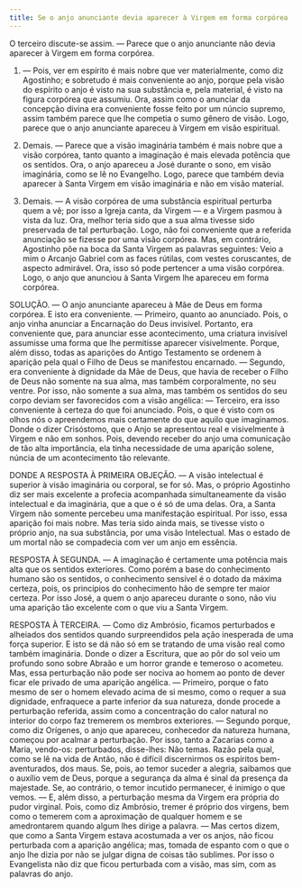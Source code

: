 ```yaml
---
title: Se o anjo anunciante devia aparecer à Virgem em forma corpórea
---
```


O terceiro discute-se assim. — Parece que o anjo anunciante não devia aparecer à Virgem em forma corpórea.  

1. — Pois, ver em espírito é mais nobre que ver materialmente, como diz Agostinho; e sobretudo é mais conveniente ao anjo, porque pela visão do espírito o anjo é visto na sua substância e, pela material, é visto na figura corpórea que assumiu. Ora, assim como o anunciar da concepção divina era conveniente fosse feito por um núncio supremo, assim também parece que lhe competia o sumo gênero de visão. Logo, parece que o anjo anunciante apareceu à Virgem em visão espiritual.  

2. Demais. — Parece que a visão imaginária também é mais nobre que a visão corpórea, tanto quanto a imaginação é mais elevada potência que os sentidos. Ora, o anjo apareceu a José durante o sono, em visão imaginária, como se lê no Evangelho. Logo, parece que também devia aparecer à Santa Virgem em visão imaginária e não em visão material.  

3. Demais. — A visão corpórea de uma substância espiritual perturba quem a vê; por isso a Igreja canta, da Virgem — e a Virgem pasmou à vista da luz. Ora, melhor teria sido que a sua alma tivesse sido preservada de tal perturbação. Logo, não foi conveniente que a referida anunciação se fizesse por uma visão corpórea.  Mas, em contrário, Agostinho põe na boca da Santa Virgem as palavras seguintes: Veio a mim o Arcanjo Gabriel com as faces rútilas, com vestes coruscantes, de aspecto admirável. Ora, isso só pode pertencer a uma visão corpórea. Logo, o anjo que anunciou à Santa Virgem lhe apareceu em forma corpórea.  

SOLUÇÃO. — O anjo anunciante apareceu à Mãe de Deus em forma corpórea. E isto era conveniente. — Primeiro, quanto ao anunciado. Pois, o anjo vinha anunciar a Encarnação do Deus invisível. Portanto, era conveniente que, para anunciar esse acontecimento, uma criatura invisível assumisse uma forma que lhe permitisse aparecer visivelmente. Porque, além disso, todas as aparições do Antigo Testamento se ordenem à aparição pela qual o Filho de Deus se manifestou encarnado. — Segundo, era conveniente à dignidade da Mãe de Deus, que havia de receber o Filho de Deus não somente na sua alma, mas também corporalmente, no seu ventre. Por isso, não somente a sua alma, mas também os sentidos do seu corpo deviam ser favorecidos com a visão angélica: — Terceiro, era isso conveniente à certeza do que foi anunciado. Pois, o que é visto com os olhos nós o apreendemos mais certamente do que aquilo que imaginamos. Donde o dizer Crisóstomo, que o Anjo se apresentou real e visivelmente à Virgem e não em sonhos. Pois, devendo receber do anjo uma comunicação de tão alta importância, ela tinha necessidade de uma aparição solene, núncia de um acontecimento tão relevante.  

DONDE A RESPOSTA À PRIMEIRA OBJEÇÃO. — A visão intelectual é superior à visão imaginária ou corporal, se for só. Mas, o próprio Agostinho diz ser mais excelente a profecia acompanhada simultaneamente da visão intelectual e da imaginária, que a que o é só de uma delas. Ora, a Santa Virgem não somente percebeu uma manifestação espiritual. Por isso, essa aparição foi mais nobre. Mas teria sido ainda mais, se tivesse visto o próprio anjo, na sua substância, por uma visão Intelectual. Mas o estado de um mortal não se compadecia com ver um anjo em essência.  

RESPOSTA À SEGUNDA. — A imaginação é certamente uma potência mais alta que os sentidos exteriores. Como porém a base do conhecimento humano são os sentidos, o conhecimento sensível é o dotado da máxima certeza, pois, os princípios do conhecimento hão de sempre ter maior certeza. Por isso José, a quem o anjo apareceu durante o sono, não viu uma aparição tão excelente com o que viu a Santa Virgem.  

RESPOSTA À TERCEIRA. — Como diz Ambrósio, ficamos perturbados e alheiados dos sentidos quando surpreendidos pela ação inesperada de uma força superior. E isto se dá não só em se tratando de uma visão real como também imaginária. Donde o dizer a Escritura, que ao pôr do sol veio um profundo sono sobre Abraão e um horror grande e temeroso o acometeu. Mas, essa perturbação não pode ser nociva ao homem ao ponto de dever ficar ele privado de uma aparição angélica. — Primeiro, porque o fato mesmo de ser o homem elevado acima de si mesmo, como o requer a sua dignidade, enfraquece a parte inferior da sua natureza, donde procede a perturbação referida, assim como a concentração do calor natural no interior do corpo faz tremerem os membros exteriores. — Segundo porque, como diz Orígenes, o anjo que apareceu, conhecedor da natureza humana, começou por acalmar a perturbação. Por isso, tanto a Zacarias como a Maria, vendo-os: perturbados, disse-lhes: Não temas. Razão pela qual, como se lê na vida de Antão, não é difícil discernirmos os espíritos bem-aventurados, dos maus. Se, pois, ao temor suceder a alegria, saibamos que o auxílio vem de Deus, porque a segurança da alma é sinal da presença da majestade. Se, ao contrário, o temor incutido permanecer, é inimigo o que vemos. — E, além disso, a perturbação mesma da Virgem era própria do pudor virginal. Pois, como diz Ambrósio, tremer é próprio dos virgens, bem como o temerem com a aproximação de qualquer homem e se amedrontarem quando algum lhes dirige a palavra. — Mas certos dizem, que como a Santa Virgem estava acostumada a ver os anjos, não ficou perturbada com a aparição angélica; mas, tomada de espanto com o que o anjo lhe dizia por não se julgar digna de coisas tão sublimes. Por isso o Evangelista não diz que ficou perturbada com a visão, mas sim, com as palavras do anjo.